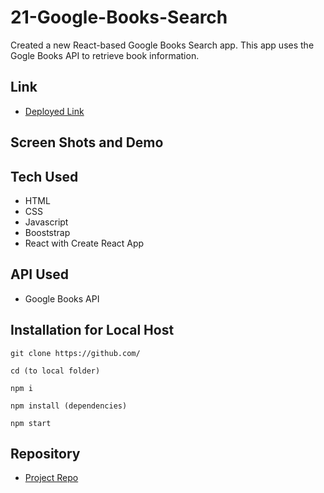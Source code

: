 # 21-Google-Books-Search
Created a new React-based Google Books Search app. This app uses the Gogle Books API to retrieve book information.

## Link
 - [Deployed Link](https://hw21googlebooksearch.herokuapp.com/)

## Screen Shots and Demo

## Tech Used
- HTML
- CSS
- Javascript
- Booststrap
- React with Create React App

## API Used
- Google Books API

## Installation for Local Host
```
git clone https://github.com/

cd (to local folder)

npm i

npm install (dependencies)

npm start
```
## Repository

  - [Project Repo](https://github.com/Eimer87/Homework21)


